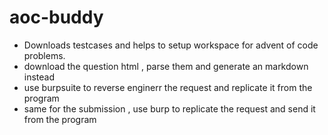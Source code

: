 # aoc-buddy


- Downloads testcases and helps to setup workspace for advent of code problems.
- download the question html , parse them and generate an markdown instead
- use burpsuite to reverse enginerr the request and replicate it from the program
- same for the submission , use burp to replicate the request and send it from the program
